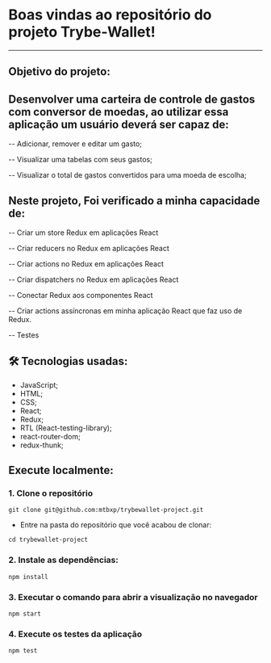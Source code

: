 # Boas vindas ao repositório do projeto Trybe-Wallet!

---

## Objetivo do projeto:

## Desenvolver uma carteira de controle de gastos com conversor de moedas, ao utilizar essa aplicação um usuário deverá ser capaz de:

  -- Adicionar, remover e editar um gasto;

  -- Visualizar uma tabelas com seus gastos;

  -- Visualizar o total de gastos convertidos para uma moeda de escolha;


## Neste projeto, Foi verificado a minha capacidade de:

  -- Criar um store Redux em aplicações React

  -- Criar reducers no Redux em aplicações React

  -- Criar actions no Redux em aplicações React

  -- Criar dispatchers no Redux em aplicações React

  -- Conectar Redux aos componentes React

  -- Criar actions assíncronas em minha aplicação React que faz uso de Redux.

  -- Testes

## 🛠 Tecnologias usadas:

* JavaScript;
* HTML;
* CSS;
* React;
* Redux;
* RTL (React-testing-library);
* react-router-dom;
* redux-thunk;

## Execute localmente:


  ### 1. Clone o repositório
```
git clone git@github.com:mtbxp/trybewallet-project.git
```

  * Entre na pasta do repositório que você acabou de clonar:
```
cd trybewallet-project
```

### 2. Instale as dependências:
```
npm install
```

### 3. Executar o comando para abrir a visualização no navegador
```
npm start
```

### 4. Execute os testes da aplicação
```
npm test
```